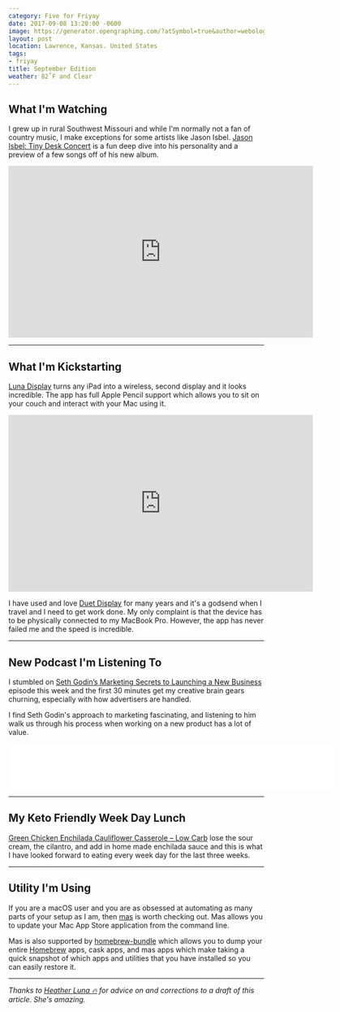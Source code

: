 ```yaml
---
category: Five for Friyay
date: 2017-09-08 13:20:00 -0600
image: https://generator.opengraphimg.com/?atSymbol=true&author=webology&authorSize=text-2xl&style=modern&tags=friyay&title=September+Edition
layout: post
location: Lawrence, Kansas. United States
tags:
- friyay
title: September Edition
weather: 82˚F and Clear
---
```


## What I'm Watching

I grew up in rural Southwest Missouri and while I'm normally not a fan of country music, I make exceptions for some artists like Jason Isbel. [Jason Isbel: Tiny Desk Concert](http://www.npr.org/event/music/545844291/jason-isbell-tiny-desk-concert) is a fun deep dive into his personality and a preview of a few songs off of his new album.

<iframe width="600" height="338" src="https://www.npr.org/templates/event/embeddedVideo.php?storyId=545844291&mediaId=546167508" frameborder="0" scrolling="no"></iframe>

----

## What I'm Kickstarting

[Luna Display](https://www.kickstarter.com/projects/767721702/luna-display) turns any iPad into a wireless, second display and it looks incredible. The app has full Apple Pencil support which allows you to sit on your couch and interact with your Mac using it.

<iframe src="https://www.kickstarter.com/projects/767721702/luna-display/widget/video.html" width="600" height="348" frameborder="0" scrolling="no"></iframe>

I have used and love [Duet Display](https://www.duetdisplay.com/) for many years and it's a godsend when I travel and I need to get work done. My only complaint is that the device has to be physically connected to my MacBook Pro. However, the app has never failed me and the speed is incredible.

----

## New Podcast I'm Listening To

I stumbled on [Seth Godin’s Marketing Secrets to Launching a New Business](https://everyonehatesmarketers.com/seth-godin-marketing-secrets/) episode this week and the first 30 minutes get my creative brain gears churning, especially with how advertisers are handled.

I find Seth Godin's approach to marketing fascinating, and listening to him walk us through his process when working on a new product has a lot of value.

<iframe style="border: none" src="//html5-player.libsyn.com/embed/episode/id/5541029/height/90/width/640/theme/custom/autonext/no/thumbnail/yes/autoplay/no/preload/no/no_addthis/no/direction/backward/render-playlist/no/custom-color/87A93A/" height="90" width="640" scrolling="no"  allowfullscreen webkitallowfullscreen mozallowfullscreen oallowfullscreen msallowfullscreen></iframe>

----

## My Keto Friendly Week Day Lunch

[Green Chicken Enchilada Cauliflower Casserole – Low Carb](https://www.ibreatheimhungry.com/2015/10/green-chicken-enchilada-cauliflower-casserole-low-carb.html) lose the sour cream, the cilantro, and add in home made enchilada sauce and this is what I have looked forward to eating every week day for the last three weeks.

----

## Utility I'm Using

If you are a macOS user and you are as obsessed at automating as many parts of your setup as I am, then [mas](https://github.com/mas-cli/mas) is worth checking out. Mas allows you to update your Mac App Store application from the command line.

Mas is also supported by [homebrew-bundle](https://github.com/Homebrew/homebrew-bundle) which allows you to dump your entire [Homebrew](https://brew.sh/) apps, cask apps, and mas apps which make taking a quick snapshot of which apps and utilities that you have installed so you can easily restore it.

----

*Thanks to [Heather Luna :fire:](https://twitter.com/h34th3r329) for advice on and corrections to a draft of this article. She's amazing.*
